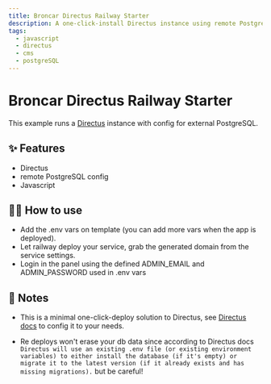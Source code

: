 ```yaml
---
title: Broncar Directus Railway Starter
description: A one-click-install Directus instance using remote PostgreSQL. Always install lastest version know of Directus.
tags:
  - javascript
  - directus
  - cms
  - postgreSQL
---
```


# Broncar Directus Railway Starter

This example runs a [Directus](https://directus.io/) instance with  config for external PostgreSQL.


## ✨ Features

- Directus
- remote PostgreSQL config
- Javascript

## 💁‍♀️ How to use

- Add the .env vars on template (you can add more vars when the app is deployed).
- Let railway deploy your service, grab the generated domain from the service settings.
- Login in the panel using the defined ADMIN_EMAIL and ADMIN_PASSWORD used in .env vars

## 📝 Notes

- This is a minimal one-click-deploy solution to Directus, see [Directus docs](https://docs.directus.io/getting-started/introduction.html) to config it to your needs.

- Re deploys won't erase your db data since according to Directus docs `Directus will use an existing .env file (or existing environment variables) to either install the database (if it's empty) or migrate it to the latest version (if it already exists and has missing migrations).` but be careful!